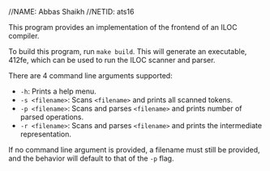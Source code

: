 //NAME: Abbas Shaikh
//NETID: ats16

This program provides an implementation of the frontend of an ILOC compiler.

To build this program, run `make build`. This will generate an executable, 412fe, which can be used to run the ILOC scanner and parser.

There are 4 command line arguments supported:
- `-h`: Prints a help menu.
- `-s <filename>`: Scans `<filename>` and prints all scanned tokens.
- `-p <filename>`: Scans and parses `<filename>` and prints number of parsed operations.
- `-r <filename>`: Scans and parses `<filename>` and prints the intermediate representation.

If no command line argument is provided, a filename must still be provided, and the behavior will default to that of the `-p` flag. 